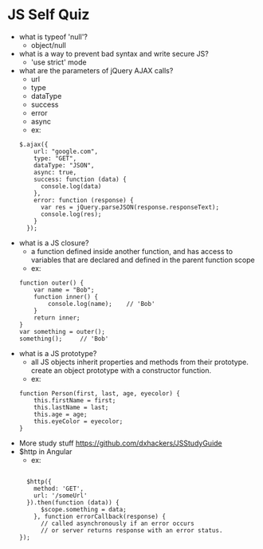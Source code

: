 # JS Self Quiz

* what is typeof 'null'?
  * object/null
* what is a way to prevent bad syntax and write secure JS?
  * 'use strict' mode
* what are the parameters of jQuery AJAX calls?
  * url
  * type
  * dataType
  * success
  * error
  * async
  * ex:
  ```
  $.ajax({
      url: "google.com",
      type: "GET",
      dataType: "JSON",
      async: true,
      success: function (data) {
        console.log(data)
      },
      error: function (response) {
        var res = jQuery.parseJSON(response.responseText);
        console.log(res);
      }
    });
  ```
* what is a JS closure?
  * a function defined inside another function, and has access to variables that are declared and defined in the parent function scope
  * ex:
  ```
  function outer() {
      var name = "Bob";
      function inner() {
          console.log(name);    // 'Bob'
      }
      return inner;
  }
  var something = outer();
  something();     // 'Bob'
  ```
* what is a JS prototype?
  * all JS objects inherit properties and methods from their prototype. create an object prototype with a constructor function.
  * ex:
  ```
  function Person(first, last, age, eyecolor) {
      this.firstName = first;
      this.lastName = last;
      this.age = age;
      this.eyeColor = eyecolor;
  }
  ```
* More study stuff https://github.com/dxhackers/JSStudyGuide
* $http in Angular
  * ex:
  ```

    $http({
      method: 'GET',
      url: '/someUrl'
    }).then(function (data)) {
        $scope.something = data;
      }, function errorCallback(response) {
        // called asynchronously if an error occurs
        // or server returns response with an error status.
  });
  ```
